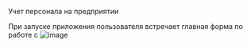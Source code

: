 Учет персонала на предприятии

При запуске приложения пользователя встречает главная форма по работе с
![image](https://user-images.githubusercontent.com/57617013/172144937-6b69aec7-99a0-4eaf-b8e4-4bd59dffbc05.png)
